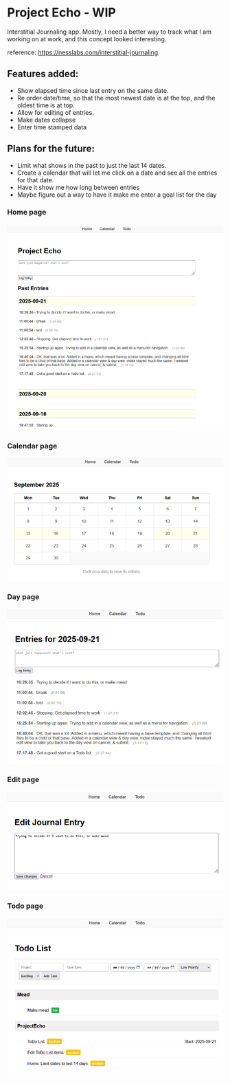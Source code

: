# Project Echo - WIP

Interstitial Journaling app. Mostly, I need a better way to track what I am working on at work, and this concept looked interesting. 

reference: https://nesslabs.com/interstitial-journaling

## Features added:

* Show elapsed time since last entry on the same date. 
* Re order date/time, so that the most newest date is at the top, and the oldest time is at top.
* Allow for editing of entries.
* Make dates collapse
* Enter time stamped data


## Plans for the future: 

* Limit what shows in the past to just the last 14 dates. 
* Create a calendar that will let me click on a date and see all the entries for that date. 
* Have it show me how long between entries
* Maybe figure out a way to have it make me enter a goal list for the day

### Home page
![Alt text](img/ProjectEcho-home.png "Home page")

### Calendar page
![Alt text](img/ProjectEcho-calendar.png "Calendar page")

### Day page
![Alt text](img/ProjectEcho-day.png "Day page")

### Edit page
![Alt text](img/ProjectEcho-edit.png "Edit page")

### Todo page
![Alt text](img/ProjectEcho-todo.png "Todo page")
